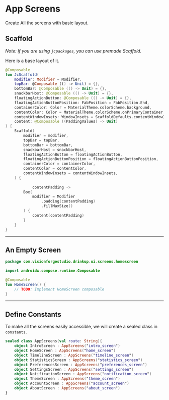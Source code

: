 # App Screens

Create All the screens with basic layout. 

## Scaffold

*Note: If you are using `jcpackages`, you can use premade Scaffold.*

Here is a base layout of it. 

```kotlin
@Composable
fun JcScaffold(
	modifier: Modifier = Modifier,
	topBar: @Composable (() -> Unit) = {},
	bottomBar: @Composable (() -> Unit) = {},
	snackbarHost: @Composable (() -> Unit) = {},
	floatingActionButton: @Composable (() -> Unit) = {},
	floatingActionButtonPosition: FabPosition = FabPosition.End,
	containerColor: Color = MaterialTheme.colorScheme.background,
	contentColor: Color = MaterialTheme.colorScheme.onPrimaryContainer,
	contentWindowInsets: WindowInsets = ScaffoldDefaults.contentWindowInsets,
	content: @Composable ((PaddingValues) -> Unit)
) {
	Scaffold(
		modifier = modifier,
		topBar = topBar,
		bottomBar = bottomBar,
		snackbarHost = snackbarHost,
		floatingActionButton = floatingActionButton,
		floatingActionButtonPosition = floatingActionButtonPosition,
		containerColor = containerColor,
		contentColor = contentColor,
		contentWindowInsets = contentWindowInsets,
	) {
			
			contentPadding ->
		Box(
			modifier = Modifier
				.padding(contentPadding)
				.fillMaxSize()
		) {
			content(contentPadding)
		}
	}
}
```
---

## An Empty Screen

```kotlin
package com.visionforgestudio.drinkup.ui.screens.homescreen

import androidx.compose.runtime.Composable

@Composable
fun HomeScreen() {
    // TODO: Implement HomeScreen composable
}
```

---


## Define Constants

To make all the screens easily accessible, we will create a sealed class in `constants`.

```kotlin
sealed class AppScreens(val route: String){
	object IntroScreen : AppScreens("intro_screen")
	object HomeScreen : AppScreens("home_screen")
	object TimelineScreen : AppScreens("timeline_screen")
	object StatisticsScreen : AppScreens("statistics_screen")
	object PreferencesScreen : AppScreens("preferences_screen")
	object SettingsScreen : AppScreens("settings_screen")
	object NotificationScreen : AppScreens("notification_screen")
	object ThemeScreen : AppScreens("theme_screen")
	object AccountScreen : AppScreens("account_screen")
	object AboutScreen : AppScreens("about_screen")
}
```


